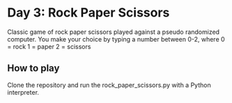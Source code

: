 # Day 3: Rock Paper Scissors

Classic game of rock paper scissors played against a pseudo randomized computer.
You make your choice by typing a number between 0-2, where
0 = rock
1 = paper
2 = scissors

## How to play

Clone the repository and run the rock_paper_scissors.py with a Python interpreter.
